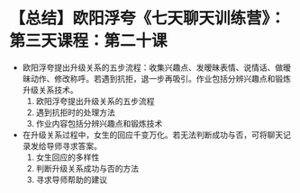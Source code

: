 # 【总结】欧阳浮夸《七天聊天训练营》：第三天课程：第二十课

-   欧阳浮夸提出升级关系的五步流程：收集兴趣点、发暧昧表情、说情话、做暧昧动作、修改称呼。若遇到抗拒，退一步再吸引。作业包括分辨兴趣点和锻炼升级关系技术。
    1.  欧阳浮夸提出升级关系的五步流程
    2.  遇到抗拒时的处理方法
    3.  作业内容包括分辨兴趣点和锻炼技术
-   在升级关系过程中，女生的回应千变万化。若无法判断成功与否，可将聊天记录发给导师寻求答案。
    1.  女生回应的多样性
    2.  判断升级关系成功与否的方法
    3.  寻求导师帮助的建议